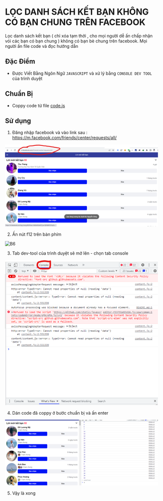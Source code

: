 # LỌC DANH SÁCH KẾT BẠN KHÔNG CÓ BẠN CHUNG TRÊN FACEBOOK

Lọc danh sách kết bạn ( chỉ xóa tạm thời , cho mọi người dễ ấn chấp nhận vói các bạn có bạn chung ) không có bạn bè chung trên facebook. Mọi người ấn file code và đọc hướng dẫn

## Đặc Điểm
- Được Viết Bằng Ngôn Ngữ `JAVASCRIPT` và xử lý bằng `CONSOLE DEV TOOL` của trình duyệt

## Chuẩn Bị
- Coppy code từ file [code.js](https://github.com/ntd1683/Loc-danh-sach-ket-ban-khong-co-ban-chung-tren-facebook/blob/main/code.js)

## Sử dụng
1. Đăng nhập facebook và vào link sau : https://m.facebook.com/friends/center/requests/all/

![B6](https://raw.githubusercontent.com/ntd1683/Loc-danh-sach-ket-ban-khong-co-ban-chung-tren-facebook/main/img/Screenshot%202023-02-12%20185928.png)

2. Ấn nút f12 trên bàn phím

![B6](https://cdn.tgdd.vn/hoi-dap/1329943/chuc-nang-cua-cac-phim-tu-f1-f12-tren-may-tinh-windows-ban%2011-800x533.jpg)

3. Tab dev-tool của trình duyệt sẽ mở lên - chọn tab console

![B6](https://raw.githubusercontent.com/ntd1683/Loc-danh-sach-ket-ban-khong-co-ban-chung-tren-facebook/main/img/Screenshot%202023-02-12%20190035.png)

4. Dán code đã coppy ở bước chuẩn bị và ấn enter

![B6](https://github.com/ntd1683/Loc-danh-sach-ket-ban-khong-co-ban-chung-tren-facebook/blob/main/img/Screenshot_20230212_070251.png)

5. Vậy là xong

